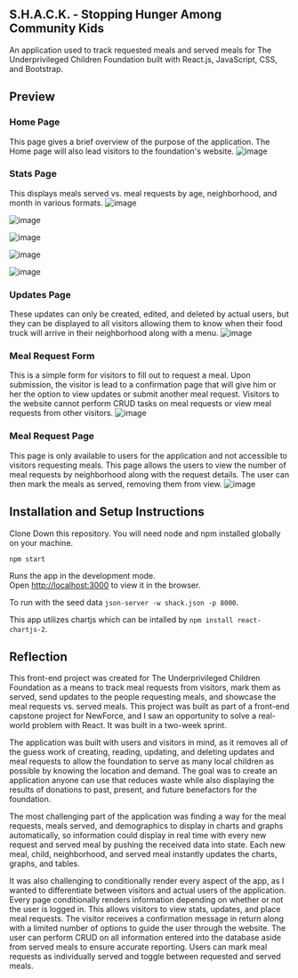 ## S.H.A.C.K. - Stopping Hunger Among Community Kids
  An application used to track requested meals and served meals for The Underprivileged Children Foundation built with React.js, JavaScript, CSS, and Bootstrap.

## Preview
### Home Page
This page gives a brief overview of the purpose of the application.  The Home page will also lead visitors to the foundation's website.
![image](https://user-images.githubusercontent.com/62181538/90636035-075e9700-e1f8-11ea-92ef-751cfed33443.png)

### Stats Page
This displays meals served vs. meal requests by age, neighborhood, and month in various formats.
![image](https://user-images.githubusercontent.com/62181538/90636174-3bd25300-e1f8-11ea-96a8-5cc82edc6c42.png)

![image](https://user-images.githubusercontent.com/62181538/90636351-789e4a00-e1f8-11ea-95a8-0f7270ec8166.png)

![image](https://user-images.githubusercontent.com/62181538/90636479-a6838e80-e1f8-11ea-9793-553274b1e6b8.png)

![image](https://user-images.githubusercontent.com/62181538/90636585-d337a600-e1f8-11ea-94ce-a921cf1b83c7.png)

![image](https://user-images.githubusercontent.com/62181538/90636701-011cea80-e1f9-11ea-9d8c-2dec4ed6a4ff.png)

### Updates Page
These updates can only be created, edited, and deleted by actual users, but they can be displayed to all visitors allowing them to know when their food truck will arrive in their neighborhood along with a menu.
![image](https://user-images.githubusercontent.com/62181538/90636960-5d800a00-e1f9-11ea-936c-9683e0d546c5.png)

### Meal Request Form
This is a simple form for visitors to fill out to request a meal.  Upon submission, the visitor is lead to a confirmation page that will give him or her the option to view updates or submit another meal request.  Visitors to the website cannot perform CRUD tasks on meal requests or view meal requests from other visitors.
![image](https://user-images.githubusercontent.com/62181538/90637093-8a342180-e1f9-11ea-964e-2e31d542efd2.png)

### Meal Request Page
This page is only available to users for the application and not accessible to visitors requesting meals.  This page allows the users to view the number of meal requests by neighborhood along with the request details.  The user can then mark the meals as served, removing them from view.
![image](https://user-images.githubusercontent.com/62181538/90637199-b485df00-e1f9-11ea-8d4b-d224cc3af9ec.png)


## Installation and Setup Instructions

Clone Down this repository.  You will need node and npm installed globally on your machine.

`npm start`

Runs the app in the development mode.<br />
Open [http://localhost:3000](http://localhost:3000) to view it in the browser.

To run with the seed data `json-server -w shack.json -p 8000`.

This app utilizes chartjs which can be intalled by `npm install react-chartjs-2`.


## Reflection
This front-end project was created for The Underprivileged Children Foundation as a means to track meal requests from visitors, mark them as served, send updates to the people requesting meals, and showcase the meal requests vs. served meals.  This project was built as part of a front-end capstone project for NewForce, and I saw an opportunity to solve a real-world problem with React. It was built in a two-week sprint. 

The application was built with users and visitors in mind, as it removes all of the guess work of creating, reading, updating, and deleting updates and meal requests to allow the foundation to serve as many local children as possible by knowing the location and demand.  The goal was to create an application anyone can use that reduces waste while also displaying the results of donations to past, present, and future benefactors for the foundation.

The most challenging part of the application was finding a way for the meal requests, meals served, and demographics to display in charts and graphs automatically, so information could display in real time with every new request and served meal by pushing the received data into state.  Each new meal, child, neighborhood, and served meal instantly updates the charts, graphs, and tables.  

It was also challenging to conditionally render every aspect of the app, as I wanted to differentiate between visitors and actual users of the application.  Every page conditionally renders information depending on whether or not the user is logged in.  This allows visitors to view stats, updates, and place meal requests.  The visitor receives a confirmation message in return along with a limited number of options to guide the user through the website.  The user can perform CRUD on all information entered into the database aside from served meals to ensure accurate reporting.  Users can mark meal requests as individually served and toggle between requested and served meals.

